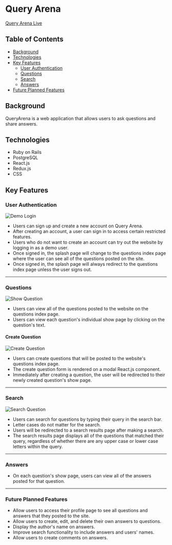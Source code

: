 # Query Arena

[Query Arena Live](https://query-arena.herokuapp.com/#/)

## Table of Contents
* [Background](#background)
* [Technologies](#technologies)
* [Key Features](#key-features)
  * [User Authentication](#user-authentication)
  * [Questions](#questions)
  * [Search](#search)
  * [Answers](#answers)
* [Future Planned Features](#future-planned-features)


## Background
QueryArena is a web application that allows users to ask questions and share answers.

## Technologies
* Ruby on Rails
* PostgreSQL
* React.js
* Redux.js
* CSS

## Key Features

### User Authentication
![Demo Login](https://github.com/Kevin-Lai/queryarena/blob/master/images/demo_login.gif)
* Users can sign up and create a new account on Query Arena.
* After creating an account, a user can sign in to access certain restricted features.
* Users who do not want to create an account can try out the website by logging in as a demo user.
* Once signed in, the splash page will change to the questions index page where the user can see all of the questions posted on the site.
* Once signed in, the splash page will always redirect to the questions index page unless the user signs out.

---

### Questions
![Show Question](https://github.com/Kevin-Lai/queryarena/blob/master/images/question_show.gif)
* Users can view all of the questions posted to the website on the questions index page.
* Users can view each question's individual show page by clicking on the question's text.

#### Create Question
![Create Question](https://github.com/Kevin-Lai/queryarena/blob/master/images/create_question.gif)
* Users can create questions that will be posted to the website's questions index page.
* The create question form is rendered on a modal React.js component.
* Immediately after creating a question, the user will be redirected to their newly created question's show page.

---

### Search
![Search Question](https://github.com/Kevin-Lai/queryarena/blob/master/images/question_search.gif)
* Users can search for questions by typing their query in the search bar.
* Letter cases do not matter for the search.
* Users will be redirected to a search results page after making a search.
* The search results page displays all of the questions that matched their query, regardless of whether there are any upper case or lower case letters within the query.

---

### Answers
* On each question's show page, users can view all of the answers posted for that question.

---

### Future Planned Features
* Allow users to access their profile page to see all questions and answers that they posted to the site.
* Allow users to create, edit, and delete their own answers to questions.
* Display the author's name on answers.
* Improve search functionality to include answers and users' names.
* Allow users to create comments on answers.
